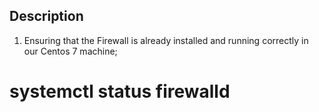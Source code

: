 
## Description

1. Ensuring that the Firewall is already installed and running correctly in our Centos 7 machine;

# systemctl status firewalld

